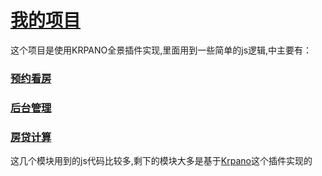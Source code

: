 # [我的项目](http://alphavisual.cn/xjy2 "全景项目") 
这个项目是使用KRPANO全景插件实现,里面用到一些简单的js逻辑,中主要有：
### [预约看房](http://alphavisual.cn/xjy2/YYkanfang/YYkanfang.html)
### [后台管理](http://alphavisual.cn/xjy2/admin)
### [房贷计算](http://alphavisual.cn/xjy2/calculation)
这几个模块用到的js代码比较多,剩下的模块大多是基于[Krpano](http://www.krpano360.com/)这个插件实现的
        
